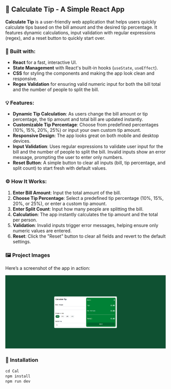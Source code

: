 ## 📱 **Calculate Tip - A Simple React App**

**Calculate Tip** is a user-friendly web application that helps users quickly calculate tips based on the bill amount and the desired tip percentage. It features dynamic calculations, input validation with regular expressions (regex), and a reset button to quickly start over.

### 🔧 **Built with:**

* **React** for a fast, interactive UI.
* **State Management** with React's built-in hooks (`useState`, `useEffect`).
* **CSS** for styling the components and making the app look clean and responsive.
* **Regex Validation** for ensuring valid numeric input for both the bill total and the number of people to split the bill.

### 💡 **Features:**

* **Dynamic Tip Calculation**: As users change the bill amount or tip percentage, the tip amount and total bill are updated instantly.
* **Customizable Tip Percentage**: Choose from predefined percentages (10%, 15%, 20%, 25%) or input your own custom tip amount.
* **Responsive Design**: The app looks great on both mobile and desktop devices.
* **Input Validation**: Uses regular expressions to validate user input for the bill and the number of people to split the bill. Invalid inputs show an error message, prompting the user to enter only numbers.
* **Reset Button**: A simple button to clear all inputs (bill, tip percentage, and split count) to start fresh with default values.

### ⚙️ **How It Works:**

1. **Enter Bill Amount**: Input the total amount of the bill.
2. **Choose Tip Percentage**: Select a predefined tip percentage (10%, 15%, 20%, or 25%), or enter a custom tip amount.
3. **Enter Split Count**: Input how many people are splitting the bill.
4. **Calculation**: The app instantly calculates the tip amount and the total per person.
5. **Validation**: Invalid inputs trigger error messages, helping ensure only numeric values are entered.
6. **Reset**: Click the "Reset" button to clear all fields and revert to the default settings.

### 🖼️ **Project Images**

Here’s a screenshot of the app in action:

![App Screenshot](https://github.com/aminghoreishi/Calculate-Tip/blob/master/Screenshot%202025-08-09%20192209.png)

### 📩 **Installation**

```
cd Cal
npm install
npm run dev
```





